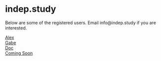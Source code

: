 <div class="content" id="index">
<div class="indep study">
<h1 class="title site">indep.study</h1>
<p class="subtitle">Below are some of the registered users. Email info@indep.study if you are interested.</p>
</div>
<a class="Alex" href="https://is.indep.study">Alex</a><br>
<a class="Gabe" href="https://gabe.indep.study">Gabe</a><br>
<a class="Doc" href="https://indep.study">Doc</a><br>
<a class="NA3" href="https://indep.study">Coming Soon</a><br>
</div>

